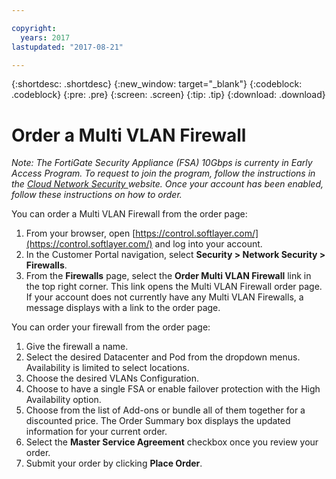 ```yaml
---

copyright:
  years: 2017
lastupdated: "2017-08-21"

---
```


{:shortdesc: .shortdesc}
{:new_window: target="_blank"}
{:codeblock: .codeblock}
{:pre: .pre}
{:screen: .screen}
{:tip: .tip}
{:download: .download}

# Order a Multi VLAN Firewall

<i>Note: The FortiGate Security Appliance (FSA) 10Gbps is currenty in Early Access Program. To request to join the program, follow the instructions in the <a href="https://www.ibm.com/cloud-computing/bluemix/network-security">Cloud Network Security </a> website. Once your account has been enabled, follow these instructions on how to order.</i>

You can order a Multi VLAN Firewall from the order page:

1. From your browser, open [https://control.softlayer.com/](https://control.softlayer.com/) and log into your account.
2. In the Customer Portal navigation, select **Security > Network Security  > Firewalls**.
3. From the **Firewalls** page, select the **Order Multi VLAN Firewall** link in the top right corner. This link opens the Multi VLAN Firewall order page.
If your account does not currently have any Multi VLAN Firewalls, a message displays with a link to the order page.

You can order your firewall from the order page:

1. Give the firewall a name.
2. Select the desired Datacenter and Pod from the dropdown menus. Availability is limited to select locations.
3. Choose the desired VLANs Configuration.
4. Choose to have a single FSA or enable failover protection with the High Availability option.
5. Choose from the list of Add-ons or bundle all of them together for a discounted price. The Order Summary box displays the updated information for your current order. 
6. Select the **Master Service Agreement** checkbox once you review your order. 
7. Submit your order by clicking **Place Order**.



